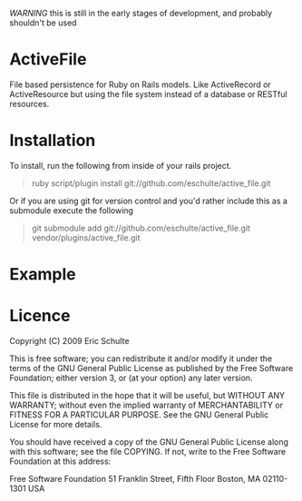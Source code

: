 
*WARNING* this is still in the early stages of development, and probably
shouldn't be used

ActiveFile
==========

File based persistence for Ruby on Rails models.  Like ActiveRecord or
ActiveResource but using the file system instead of a database or
RESTful resources.

Installation
============

To install, run the following from inside of your rails project.

> ruby script/plugin install git://github.com/eschulte/active_file.git

Or if you are using git for version control and you'd rather include
this as a submodule execute the following

> git submodule add git://github.com/eschulte/active\_file.git vendor/plugins/active\_file.git

Example
=======


Licence
=======

Copyright (C) 2009 Eric Schulte

This is free software; you can redistribute it and/or modify it under
the terms of the GNU General Public License as published by the Free
Software Foundation; either version 3, or (at your option) any later
version.

This file is distributed in the hope that it will be useful, but
WITHOUT ANY WARRANTY; without even the implied warranty of
MERCHANTABILITY or FITNESS FOR A PARTICULAR PURPOSE. See the GNU
General Public License for more details.

You should have received a copy of the GNU General Public License
along with this software; see the file COPYING. If not, write to the
Free Software Foundation at this address:

  Free Software Foundation
  51 Franklin Street, Fifth Floor
  Boston, MA 02110-1301
  USA
